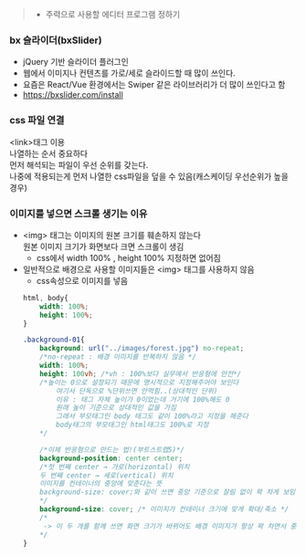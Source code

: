 
> * 주력으로 사용할 에디터 프로그램 정하기

### bx 슬라이더(bxSlider)
* jQuery 기반 슬라이더 플러그인
* 웹에서 이미지나 컨텐츠를 가로/세로 슬라이드할 때 많이 쓰인다.
* 요즘은 React/Vue 환경에서는 Swiper 같은 라이브러리가 더 많이 쓰인다고 함
* https://bxslider.com/install

### css 파일 연결
\<link>태그 이용  
나열하는 순서 중요하다  
먼저 해석되는 파일이 우선 순위를 갖는다.  
나중에 적용되는게 먼저 나열한 css파일을 덮을 수 있음(캐스케이딩 우선순위가 높을 경우)

### 이미지를 넣으면 스크롤 생기는 이유
* \<img> 태그는 이미지의 원본 크기를 훼손하지 않는다  
원본 이미지 크기가 화면보다 크면 스크롤이 생김  
    * css에서 width 100% , height 100% 지정하면 없어짐
* 일반적으로 배경으로 사용할 이미지들은 \<img> 태그를 사용하지 않음
    * css속성으로 이미지를 넣음
    ```css
    html, body{
        width: 100%;
        height: 100%;
    }

    .background-01{
        background: url("../images/forest.jpg") no-repeat;
        /*no-repeat : 배경 이미지를 반복하지 않음 */
        width: 100%;
        height: 100vh; /*vh : 100%보다 실무에서 반응형에 안전*/
        /*높이는 0으로 설정되기 때문에 명시적으로 지정해주어야 보인다
            여기서 단독으로 %단위쓰면 안먹힘..(상대적인 단위)
            이유 : 태그 자체 높이가 0이었는데 거기에 100%해도 0
            원래 높이 기준으로 상대적인 값을 가짐
            그래서 부모태그인 body 태그도 같이 100%라고 지정을 해준다
            body태그의 부모태그인 html태그도 100%로 지정
        */

        /*이제 반응형으로 만드는 법!(부트스트랩5)*/
        background-position: center center;
        /*첫 번째 center → 가로(horizontal) 위치
        두 번째 center → 세로(vertical) 위치
        이미지를 컨테이너의 중앙에 맞춘다는 뜻
        background-size: cover;와 같이 쓰면 중앙 기준으로 잘림 없이 꽉 차게 보임
        */
        background-size: cover; /* 이미지가 컨테이너 크기에 맞게 확대/축소 */
        /*
         -> 이 두 개를 함께 쓰면 화면 크기가 바뀌어도 배경 이미지가 항상 꽉 차면서 중앙에 보이게 됨
        */
    } 
    ```
